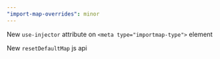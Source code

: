 ```yaml
---
"import-map-overrides": minor
---
```


New `use-injector` attribute on `<meta type="importmap-type">` element

New `resetDefaultMap` js api
